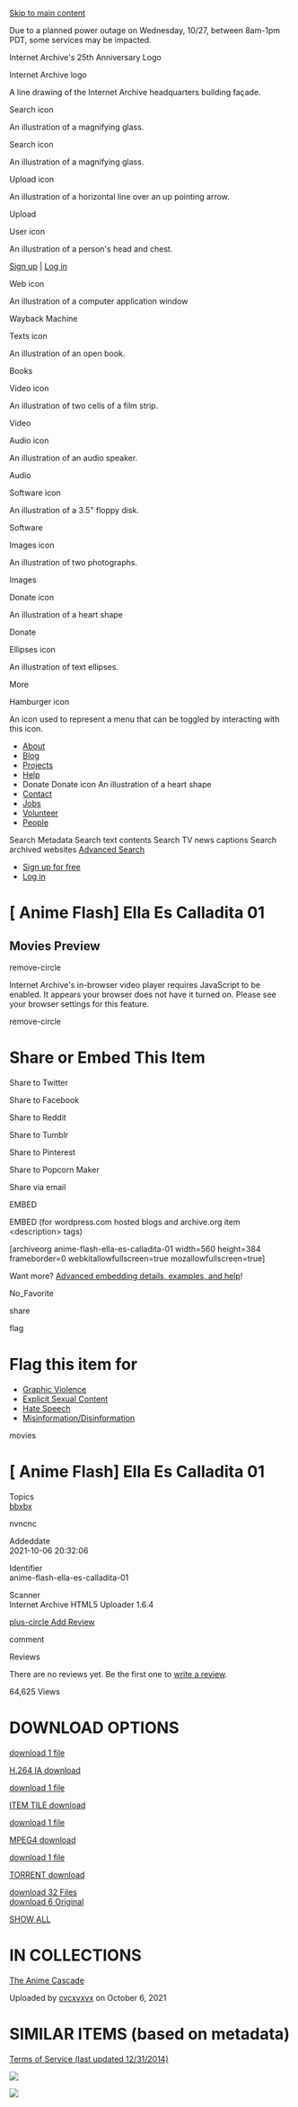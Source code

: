 <a href="#maincontent" class="hidden-for-screen-readers">Skip to main content</a>

Due to a planned power outage on Wednesday, 10/27, between 8am-1pm PDT, some services may be impacted.

Internet Archive's 25th Anniversary Logo

Internet Archive logo

A line drawing of the Internet Archive headquarters building façade.

Search icon

An illustration of a magnifying glass.

Search icon

An illustration of a magnifying glass.

Upload icon

An illustration of a horizontal line over an up pointing arrow.

<span class="style-scope primary-nav">Upload</span>

User icon

An illustration of a person's head and chest.

<span class="style-scope login-button"> <a href="https://archive.org/account/signup" class="style-scope login-button">Sign up</a> | <a href="https://archive.org/account/login" class="style-scope login-button">Log in</a> </span>

Web icon

An illustration of a computer application window

<span class="label style-scope media-button">Wayback Machine</span>

Texts icon

An illustration of an open book.

<span class="label style-scope media-button">Books</span>

Video icon

An illustration of two cells of a film strip.

<span class="label style-scope media-button">Video</span>

Audio icon

An illustration of an audio speaker.

<span class="label style-scope media-button">Audio</span>

Software icon

An illustration of a 3.5" floppy disk.

<span class="label style-scope media-button">Software</span>

Images icon

An illustration of two photographs.

<span class="label style-scope media-button">Images</span>

Donate icon

An illustration of a heart shape

<span class="label style-scope media-button">Donate</span>

Ellipses icon

An illustration of text ellipses.

<span class="label style-scope media-button">More</span>

Hamburger icon

An icon used to represent a menu that can be toggled by interacting with this icon.

-   <a href="https://archive.org/about/" class="about style-scope desktop-subnav">About</a>
-   <a href="https://blog.archive.org/" class="blog style-scope desktop-subnav">Blog</a>
-   <a href="https://archive.org/projects/" class="projects style-scope desktop-subnav">Projects</a>
-   <a href="https://archive.org/about/faqs.php" class="help style-scope desktop-subnav">Help</a>
-   Donate
    Donate icon
    An illustration of a heart shape
-   <a href="https://archive.org/about/contact.php" class="contact style-scope desktop-subnav">Contact</a>
-   <a href="https://archive.org/about/jobs.php" class="jobs style-scope desktop-subnav">Jobs</a>
-   <a href="https://archive.org/about/volunteerpositions.php" class="volunteer style-scope desktop-subnav">Volunteer</a>
-   <a href="https://archive.org/about/bios.php" class="people style-scope desktop-subnav">People</a>

Search Metadata Search text contents Search TV news captions Search archived websites <a href="https://archive.org/advancedsearch.php" class="advanced-search style-scope search-menu">Advanced Search</a>

-   <a href="https://archive.org/account/signup" class="style-scope signed-out-dropdown">Sign up for free</a>
-   <a href="https://archive.org/account/login" class="style-scope signed-out-dropdown">Log in</a>

\[ Anime Flash\] Ella Es Calladita 01
=====================================

Movies Preview
--------------

<a href="#" class="js-play8-gofullscreen"></a>

[](#)

[](#)

<a href="#" class="js-play8-speed"></a>

<span class="iconochive-remove-circle" aria-hidden="true"></span><span class="sr-only">remove-circle</span>

Internet Archive's in-browser video player requires JavaScript to be enabled. It appears your browser does not have it turned on. Please see your browser settings for this feature.

<span class="iconochive-remove-circle" aria-hidden="true"></span><span class="sr-only">remove-circle</span>

Share or Embed This Item
========================

[](https://twitter.com/intent/tweet?url=https://archive.org/details/anime-flash-ella-es-calladita-01&via=internetarchive&text=%5B+Anime+Flash%5D+Ella+Es+Calladita+01+%3A+Free+Download%2C+Borrow%2C+and+Streaming+%3A+Internet+Archive)

<span class="sr-only">Share to Twitter</span> [](https://www.facebook.com/sharer/sharer.php?u=https://archive.org/details/anime-flash-ella-es-calladita-01)

<span class="sr-only">Share to Facebook</span> [](http://www.reddit.com/submit?url=https://archive.org/details/anime-flash-ella-es-calladita-01&title=%5B+Anime+Flash%5D+Ella+Es+Calladita+01+%3A+Free+Download%2C+Borrow%2C+and+Streaming+%3A+Internet+Archive)

<span class="sr-only">Share to Reddit</span> [](https://www.tumblr.com/share/video?embed=%3Ciframe+width%3D%22640%22+height%3D%22480%22+frameborder%3D%220%22+allowfullscreen+src%3D%22https%3A%2F%2Farchive.org%2Fembed%2F%22+webkitallowfullscreen%3D%22true%22+mozallowfullscreen%3D%22true%22%26gt%3B%26lt%3B%2Fiframe%3E&name=%5B+Anime+Flash%5D+Ella+Es+Calladita+01+%3A+Free+Download%2C+Borrow%2C+and+Streaming+%3A+Internet+Archive)

<span class="sr-only">Share to Tumblr</span> [](http://www.pinterest.com/pin/create/button/?url=https://archive.org/details/anime-flash-ella-es-calladita-01&description=%5B+Anime+Flash%5D+Ella+Es+Calladita+01+%3A+Free+Download%2C+Borrow%2C+and+Streaming+%3A+Internet+Archive)

<span class="sr-only">Share to Pinterest</span> [](https://popcorn.archive.org/editor.html?initialMedia=https://archive.org/details/anime-flash-ella-es-calladita-01)

<span class="sr-only">Share to Popcorn Maker</span> [](mailto:?body=https://archive.org/details/anime-flash-ella-es-calladita-01&subject=%5B%20Anime%20Flash%5D%20Ella%20Es%20Calladita%2001%20:%20Free%20Download,%20Borrow,%20and%20Streaming%20:%20Internet%20Archive)

<span class="sr-only">Share via email</span>

  

EMBED

EMBED (for wordpress.com hosted blogs and archive.org item &lt;description&gt; tags)

\[archiveorg anime-flash-ella-es-calladita-01 width=560 height=384 frameborder=0 webkitallowfullscreen=true mozallowfullscreen=true\]

Want more? [Advanced embedding details, examples, and help](/help/video.php?identifier=anime-flash-ella-es-calladita-01)!

<span class="iconochive-No_Favorite" aria-hidden="true"></span><span class="sr-only">No\_Favorite</span>

<span class="iconochive-share" aria-hidden="true"></span><span class="sr-only">share</span>

<span class="iconochive-Flag" aria-hidden="true"></span><span class="sr-only">flag</span>

Flag this item for
==================

-   [Graphic Violence](/account/login?referer=https%3A%2F%2Farchive.org%2Fdetails%2Fanime-flash-ella-es-calladita-01)
-   [Explicit Sexual Content](/account/login?referer=https%3A%2F%2Farchive.org%2Fdetails%2Fanime-flash-ella-es-calladita-01)
-   [Hate Speech](/account/login?referer=https%3A%2F%2Farchive.org%2Fdetails%2Fanime-flash-ella-es-calladita-01)
-   [Misinformation/Disinformation](/account/login?referer=https%3A%2F%2Farchive.org%2Fdetails%2Fanime-flash-ella-es-calladita-01)

<span class="iconochive-movies movies" aria-hidden="true"></span><span class="sr-only">movies</span>

<span class="breaker-breaker" itemprop="name">\[ Anime Flash\] Ella Es Calladita 01</span>
==========================================================================================

  

Topics  
[bbxbx](/search.php?query=subject%3A%22bbxbx%22)

nvncnc

Addeddate  
<span itemprop="uploadDate">2021-10-06 20:32:06</span>

<!-- -->

Identifier  
<span itemprop="identifier">anime-flash-ella-es-calladita-01</span>

<!-- -->

Scanner  
Internet Archive HTML5 Uploader 1.6.4

<a href="/write-review.php?identifier=anime-flash-ella-es-calladita-01" class="stealth"><span class="iconochive-plus-circle" data-aria-hidden="true"></span><span class="sr-only">plus-circle</span> Add Review</a>  

<span class="iconochive-comment" aria-hidden="true"></span><span class="sr-only">comment</span>

Reviews

There are no reviews yet. Be the first one to [write a review](/write-review.php?identifier=anime-flash-ella-es-calladita-01).

<span class="item-stats-summary__count" itemprop="userInteractionCount">64,625</span> Views

DOWNLOAD OPTIONS
================

<a href="/download/anime-flash-ella-es-calladita-01/%5BAnimeFlash%5D%20EllaEsCalladita%20-%2001.ia.mp4" class="stealth" title="156.2M"><span class="hover-badge-stealth"> <span class="iconochive-download" data-aria-hidden="true"></span><span class="sr-only">download</span> 1 file </span></a>

<a href="/download/anime-flash-ella-es-calladita-01/%5BAnimeFlash%5D%20EllaEsCalladita%20-%2001.ia.mp4" class="format-summary download-pill" title="156.2M">H.264 IA <span class="iconochive-download" data-aria-hidden="true"></span><span class="sr-only">download</span></a>

<a href="/download/anime-flash-ella-es-calladita-01/__ia_thumb.jpg" class="stealth" title="6.0K"><span class="hover-badge-stealth"> <span class="iconochive-download" data-aria-hidden="true"></span><span class="sr-only">download</span> 1 file </span></a>

<a href="/download/anime-flash-ella-es-calladita-01/__ia_thumb.jpg" class="format-summary download-pill" title="6.0K">ITEM TILE <span class="iconochive-download" data-aria-hidden="true"></span><span class="sr-only">download</span></a>

<a href="/download/anime-flash-ella-es-calladita-01/%5BAnimeFlash%5D%20EllaEsCalladita%20-%2001.mp4" class="stealth" title="156.2M"><span class="hover-badge-stealth"> <span class="iconochive-download" data-aria-hidden="true"></span><span class="sr-only">download</span> 1 file </span></a>

<a href="/download/anime-flash-ella-es-calladita-01/%5BAnimeFlash%5D%20EllaEsCalladita%20-%2001.mp4" class="format-summary download-pill" title="156.2M">MPEG4 <span class="iconochive-download" data-aria-hidden="true"></span><span class="sr-only">download</span></a>

<a href="/download/anime-flash-ella-es-calladita-01/anime-flash-ella-es-calladita-01_archive.torrent" class="stealth" title="14.3K"><span class="hover-badge-stealth"> <span class="iconochive-download" data-aria-hidden="true"></span><span class="sr-only">download</span> 1 file </span></a>

<a href="/download/anime-flash-ella-es-calladita-01/anime-flash-ella-es-calladita-01_archive.torrent" class="format-summary download-pill" title="14.3K">TORRENT <span class="iconochive-download" data-aria-hidden="true"></span><span class="sr-only">download</span></a>

<a href="/compress/anime-flash-ella-es-calladita-01" class="boxy-ttl hover-badge"><span class="iconochive-download" data-aria-hidden="true"></span><span class="sr-only">download</span> 32 Files</a>  
<a href="/compress/anime-flash-ella-es-calladita-01/formats=MPEG4,ITEM%20TILE,ARCHIVE%20BITTORRENT,METADATA" class="boxy-ttl hover-badge"><span class="iconochive-download" data-aria-hidden="true"></span><span class="sr-only">download</span> 6 Original</a>  

<a href="/download/anime-flash-ella-es-calladita-01" class="boxy-ttl">SHOW ALL</a>  

IN COLLECTIONS
==============

[The Anime Cascade](/details/anime)

[](/details/anime)

Uploaded by <a href="/details/@cvcxvxvx" class="item-upload-info__uploader-name">cvcxvxvx</a> on October 6, 2021

SIMILAR ITEMS (based on metadata)
=================================

<a href="/about/terms.php" class="stealth">Terms of Service (last updated 12/31/2014)</a>

![](//analytics.archive.org/0.gif?kind=track_js&track_js_case=control&cache_bust=622357227)

![](//analytics.archive.org/0.gif?kind=track_js&track_js_case=disabled&cache_bust=265276891)
